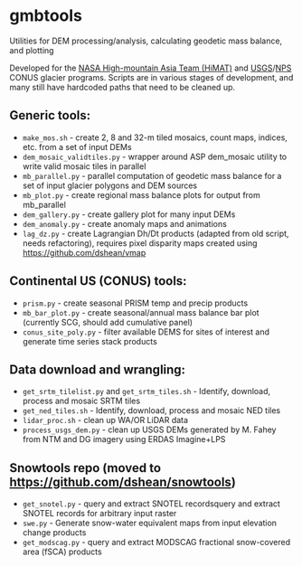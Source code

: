 # gmbtools
Utilities for DEM processing/analysis, calculating geodetic mass balance, and plotting

Developed for the [NASA High-mountain Asia Team (HiMAT)](http://himat.org/) and [USGS](https://www2.usgs.gov/climate_landuse/clu_rd/glacierstudies/)/[NPS](https://science.nature.nps.gov/im/units/nccn/monitor/glaciers.cfm) CONUS glacier programs. Scripts are in various stages of development, and many still have hardcoded paths that need to be cleaned up.

## Generic tools:
- `make_mos.sh` - create 2, 8 and 32-m tiled mosaics, count maps, indices, etc. from a set of input DEMs
- `dem_mosaic_validtiles.py` - wrapper around ASP dem_mosaic utility to write valid mosaic tiles in parallel
- `mb_parallel.py` - parallel computation of geodetic mass balance for a set of input glacier polygons and DEM sources
- `mb_plot.py` - create regional mass balance plots for output from mb_parallel
- `dem_gallery.py` - create gallery plot for many input DEMs
- `dem_anomaly.py` - create anomaly maps and animations
- `lag_dz.py` - create Lagrangian Dh/Dt products (adapted from old script, needs refactoring), requires pixel disparity maps created using https://github.com/dshean/vmap

## Continental US (CONUS) tools:
- `prism.py` - create seasonal PRISM temp and precip products
- `mb_bar_plot.py` - create seasonal/annual mass balance bar plot (currently SCG, should add cumulative panel)
- `conus_site_poly.py` - filter available DEMS for sites of interest and generate time series stack products

## Data download and wrangling:
- `get_srtm_tilelist.py` and `get_srtm_tiles.sh` - Identify, download, process and mosaic SRTM tiles
- `get_ned_tiles.sh` - Identify, download, process and mosaic NED tiles
- `lidar_proc.sh` - clean up WA/OR LiDAR data
- `process_usgs_dem.py` - clean up USGS DEMs generated by M. Fahey from NTM and DG imagery using ERDAS Imagine+LPS

## Snowtools repo (moved to https://github.com/dshean/snowtools)
- `get_snotel.py` - query and extract SNOTEL recordsquery and extract SNOTEL records for arbitrary input raster
- `swe.py` - Generate snow-water equivalent maps from input elevation change products
- `get_modscag.py` - query and extract MODSCAG fractional snow-covered area (fSCA) products
